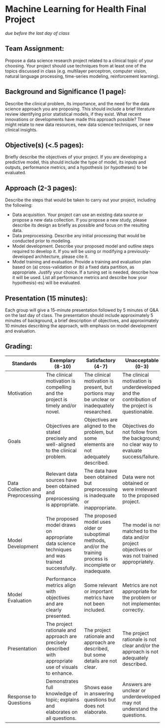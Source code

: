 # Machine Learning for Health Final Project
*due before the last day of class*

## Team Assignment: 
Propose a data science research project related to a clinical topic of your choosing. Your project should use techniques from at least one of the topics discussed in class (e.g. multilayer perceptron, computer vision, natural language processing, time-series modeling, reinforcement learning).

## Background and Significance (1 page): 
Describe the clinical problem, its importance, and the need for the data science approach you are proposing. This should include a brief literature review identifying prior statistical models, if they exist. What recent innovations or developments have made this approach possible? These might relate to new data resources, new data science techniques, or new clinical insights.

## Objective(s) (<.5 pages):
Briefly describe the objectives of your project. If you are developing a predictive model, this should include the type of model, its inputs and outputs, performance metrics, and a hypothesis (or hypotheses) to be evaluated.

## Approach (2-3 pages):
Describe the steps that would be taken to carry out your project, including the following:
- Data acquisition. Your project can use an existing data source or propose a new data collection. If you propose a new study, please describe its design as briefly as possible and focus on the resulting data.
- Data preprocessing. Describe any initial processing that would be conducted prior to modeling.
- Model development. Describe your proposed model and outline steps required to develop it. If you will be using or modifying a previously-developed architecture, please cite it.
- Model training and evaluation. Provide a training and evaluation plan based on (a) cross-validation or (b) a fixed data partition, as appropriate. Justify your choice. If a tuning set is needed, describe how it will be used. List all performance metrics and describe how your hypothesis(-es) will be evaluated.

## Presentation (15 minutes):
Each group will give a 15-minute presentation followed by 5 minutes of Q&A on the last day of class. The presentation should include approximately 5 minutes of background, a brief description of objectives, and approximately 10 minutes describing the approach, with emphasis on model development and evaluation. 

## Grading:

Standards | Exemplary (8-10) | Satisfactory (4-7) | Unacceptable (0-3) | Weight
--- | --- | --- | --- | ---
Motivation | The clinical motivation is compelling and the project is timely and/or novel. | The clinical motivation is present, but portions may be unclear or inadequately researched. | The clinical motivation is underdeveloped and the contribution of the project is questionable. | x2
Goals | Objectives are stated precisely and well-aligned to the clinical problem. | Objectives are aligned to the problem, but some elements are not adequately described. | Objectives do not follow from the background; no clear way to evaluate success/failure. | x1
Data Collection and Preprocessing | Relevant data sources have been obtained and preprocessing is appropriate. | The data have been obtained but preprocessing is inadequate or inappropriate. | Data were not obtained or were irrelevant to the proposed project. | x1
Model Development | The proposed model draws on appropriate data science techniques and was trained successfully. | The proposed model uses older or suboptimal methods, and/or the training process is incomplete or inadequate. | The model is not matched to the data and/or project objectives or was not trained appropriately. | x1
Model Evaluation | Performance metrics align with objectives and are clearly presented. | Some relevant or important metrics have not been included. | Metrics are not appropriate for the problem or not implemented correctly. | x1
Presentation | The project rationale and approach are precisely described with appropriate use of visuals to enhance. | The project rationale and approach are described, but some details are not clear. | The project rationale is not clear and/or the approach is not adequately described. | x3
Response to Questions | Demonstrates full knowledge of topic; explains and elaborates on all questions. | Shows ease in answering questions but does not elaborate. | Answers are unclear or underdeveloped; may not understand the questions. | x1
